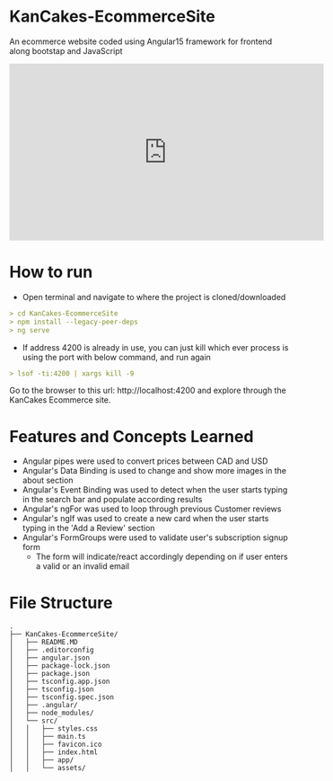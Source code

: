 # KanCakes-EcommerceSite
An ecommerce website coded using Angular15 framework for frontend along bootstap and JavaScript

<iframe width="560" height="315" src="https://www.youtube.com/embed/uaBB5PYc2yY" title="YouTube video player" frameborder="0" allow="accelerometer; autoplay; clipboard-write; encrypted-media; gyroscope; picture-in-picture; web-share" allowfullscreen></iframe>

# How to run
- Open terminal and navigate to where the project is cloned/downloaded
```md
> cd KanCakes-EcommerceSite
> npm install --legacy-peer-deps
> ng serve
```
- If address 4200 is already in use, you can just kill which ever process is using the port with below command, and run again
```md
> lsof -ti:4200 | xargs kill -9
```
Go to the browser to this url: http://localhost:4200 and explore through the KanCakes Ecommerce site.

# Features and Concepts Learned
- Angular pipes were used to convert prices between CAD and USD
- Angular's Data Binding is used to change and show more images in the about section
- Angular's Event Binding was used to detect when the user starts typing in the search bar and populate according results
- Angular's ngFor was used to loop through previous Customer reviews
- Angular's ngIf was used to create a new card when the user starts typing in the 'Add a Review' section
- Angular's FormGroups were used to validate user's subscription signup form
  - The form will indicate/react accordingly depending on if user enters a valid or an invalid email
  
# File Structure
```
.
├── KanCakes-EcommerceSite/
│   ├── README.MD
│   ├── .editorconfig
│   ├── angular.json
│   ├── package-lock.json
│   ├── package.json
│   ├── tsconfig.app.json
│   ├── tsconfig.json
│   ├── tsconfig.spec.json
│   ├── .angular/
│   ├── node_modules/
│   └── src/
│   │   ├── styles.css
│   │   ├── main.ts
│   │   ├── favicon.ico
│   │   ├── index.html
│   │   ├── app/
│   │   └── assets/

```
